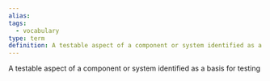 ```yaml
---
alias: 
tags:
  - vocabulary
type: term
definition: A testable aspect of a component or system identified as a basis for testing
---
```


A testable aspect of a component or system identified as a basis for testing